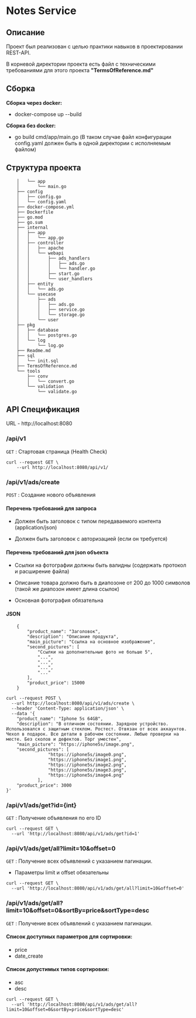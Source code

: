 # Notes Service

## Описание
Проект был реализован с целью практики навыков в проектировании REST-API.

В корневой директории проекта есть файл с техническими требованиями для этого проекта **"TermsOfReference.md"**

## Сборка
**Сборка через docker:**
- docker-compose up --build
    
**Сборка без docker:**
- go build cmd/app/main.go (В таком случае файл конфигурации config.yaml должен быть в одной директории с исполняемым файлом)

## Структура проекта
``` ├── cmd
    │   └── app
    │       └── main.go
    ├── config
    │   ├── config.go
    │   └── config.yaml
    ├── docker-compose.yml
    ├── Dockerfile
    ├── go.mod
    ├── go.sum
    ├── internal
    │   ├── app
    │   │   └── app.go
    │   ├── controller
    │   │   ├── apache
    │   │   └── webapi
    │   │       ├── ads_handlers
    │   │       │   ├── ads.go
    │   │       │   └── handler.go
    │   │       ├── start.go
    │   │       └── user_handlers
    │   ├── entity
    │   │   └── ads.go
    │   └── usecase
    │       ├── ads
    │       │   ├── ads.go
    │       │   ├── service.go
    │       │   └── storage.go
    │       └── user
    ├── pkg
    │   ├── database
    │   │   └── postgres.go
    │   └── log
    │       └── log.go
    ├── Readme.md
    ├── sql
    │   └── init.sql
    ├── TermsOfReference.md
    └── tools
        ├── conv
        │   └── convert.go
        └── validation
            └── validate.go
```
  
## API Спецификация

URL - http://localhost:8080

### **/api/v1**

`GET` : Стартовая страница (Health Check)

```
curl --request GET \
    --url http://localhost:8080/api/v1/
```

### **/api/v1/ads/create**

`POST` : Создание нового объявления

#### Перечень требований для запроса
- Должен быть заголовок с типом передаваемого контента (application/json)

- Должен быть заголовок с авторизацией (если он требуется)

#### Перечень требований для json объекта
- Ссылки на фотографии должны быть валидны (содержать протокол и расширение файла)

- Описание товара должно быть в диапозоне от 200 до 1000 символов (такой же диапозон имеет длина ссылок)

- Основная фотография обязательна 

#### JSON
```
    {
        "product_name": "Заголовок",
        "description": "Описание продукта",
        "main_picture": "Ссылка на основное изображение",
        "second_pictures": [
            "Ссылки на дополнительные фото не больше 5",
            "...",
            "...",
            "...",
            "..."
        ],
        "product_price": 15000
    }
```

```
curl --request POST \
  --url http://localhost:8080/api/v1/ads/create \
  --header 'Content-Type: application/json' \
  --data '{
    "product_name": "Iphone 5s 64GB",
    "description": "В отличном состоянии. Зарядное устройство. Использовался с защитным стеклом. Ростест. Отвязан от всех аккаунтов. Чехол в подарок. Все детали в рабочем состоянии. Любые проверки на месте. Без сколов и дефектов. Торг уместен",
    "main_picture": "https://iphone5s/image.png",
    "second_pictures": [
                "https://iphone5s/image0.png",
                "https://iphone5s/image1.png",
                "https://iphone5s/image2.png",
                "https://iphone5s/image3.png",
                "https://iphone5s/image4.png"
            ],
    "product_price": 3000
}'
```

### **/api/v1/ads/get?id={int}**

`GET` : Получение объявления по его ID

```
curl --request GET \
  --url 'http://localhost:8080/api/v1/ads/get?id=1'
```

### **/api/v1/ads/get/all?limit=10&offset=0**

`GET` : Получение всех объявлений с указанием пагинации.

- Параметры limit и offset обязательны

```
curl --request GET \
  --url 'http://localhost:8080/api/v1/ads/get/all?limit=10&offset=0'
```

### **/api/v1/ads/get/all?limit=10&offset=0&sortBy=price&sortType=desc**

`GET` : Получение всех объявлений с указанием пагинации.

#### Список доступных параметров для сортировки:
- price
- date_create

#### Список допустимых типов сортировки:
- asc
- desc

```
curl --request GET \
  --url 'http://localhost:8080/api/v1/ads/get/all?limit=10&offset=0&sortBy=price&sortType=desc'
```